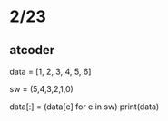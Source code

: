# 2/23

## atcoder

data = [1, 2, 3, 4, 5, 6]

sw = (5,4,3,2,1,0)

data[:] = (data[e] for e in sw)
print(data)


